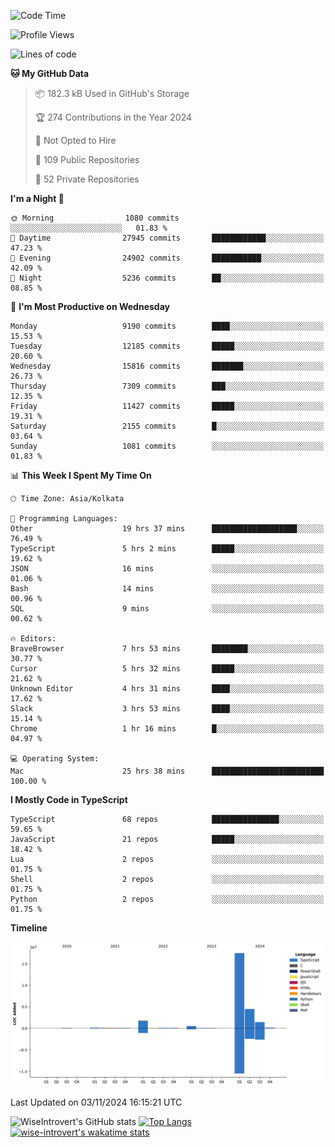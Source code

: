 <!--START_SECTION:waka-->
![Code Time](http://img.shields.io/badge/Code%20Time-1%2C772%20hrs%2019%20mins-blue)

![Profile Views](http://img.shields.io/badge/Profile%20Views-0-blue)

![Lines of code](https://img.shields.io/badge/From%20Hello%20World%20I%27ve%20Written-26.4%20million%20lines%20of%20code-blue)

**🐱 My GitHub Data** 

> 📦 182.3 kB Used in GitHub's Storage 
 > 
> 🏆 274 Contributions in the Year 2024
 > 
> 🚫 Not Opted to Hire
 > 
> 📜 109 Public Repositories 
 > 
> 🔑 52 Private Repositories 
 > 
**I'm a Night 🦉** 

```text
🌞 Morning                1080 commits        ░░░░░░░░░░░░░░░░░░░░░░░░░   01.83 % 
🌆 Daytime                27945 commits       ████████████░░░░░░░░░░░░░   47.23 % 
🌃 Evening                24902 commits       ███████████░░░░░░░░░░░░░░   42.09 % 
🌙 Night                  5236 commits        ██░░░░░░░░░░░░░░░░░░░░░░░   08.85 % 
```
📅 **I'm Most Productive on Wednesday** 

```text
Monday                   9190 commits        ████░░░░░░░░░░░░░░░░░░░░░   15.53 % 
Tuesday                  12185 commits       █████░░░░░░░░░░░░░░░░░░░░   20.60 % 
Wednesday                15816 commits       ███████░░░░░░░░░░░░░░░░░░   26.73 % 
Thursday                 7309 commits        ███░░░░░░░░░░░░░░░░░░░░░░   12.35 % 
Friday                   11427 commits       █████░░░░░░░░░░░░░░░░░░░░   19.31 % 
Saturday                 2155 commits        █░░░░░░░░░░░░░░░░░░░░░░░░   03.64 % 
Sunday                   1081 commits        ░░░░░░░░░░░░░░░░░░░░░░░░░   01.83 % 
```


📊 **This Week I Spent My Time On** 

```text
🕑︎ Time Zone: Asia/Kolkata

💬 Programming Languages: 
Other                    19 hrs 37 mins      ███████████████████░░░░░░   76.49 % 
TypeScript               5 hrs 2 mins        █████░░░░░░░░░░░░░░░░░░░░   19.62 % 
JSON                     16 mins             ░░░░░░░░░░░░░░░░░░░░░░░░░   01.06 % 
Bash                     14 mins             ░░░░░░░░░░░░░░░░░░░░░░░░░   00.96 % 
SQL                      9 mins              ░░░░░░░░░░░░░░░░░░░░░░░░░   00.62 % 

🔥 Editors: 
BraveBrowser             7 hrs 53 mins       ████████░░░░░░░░░░░░░░░░░   30.77 % 
Cursor                   5 hrs 32 mins       █████░░░░░░░░░░░░░░░░░░░░   21.62 % 
Unknown Editor           4 hrs 31 mins       ████░░░░░░░░░░░░░░░░░░░░░   17.62 % 
Slack                    3 hrs 53 mins       ████░░░░░░░░░░░░░░░░░░░░░   15.14 % 
Chrome                   1 hr 16 mins        █░░░░░░░░░░░░░░░░░░░░░░░░   04.97 % 

💻 Operating System: 
Mac                      25 hrs 38 mins      █████████████████████████   100.00 % 
```

**I Mostly Code in TypeScript** 

```text
TypeScript               68 repos            ███████████████░░░░░░░░░░   59.65 % 
JavaScript               21 repos            █████░░░░░░░░░░░░░░░░░░░░   18.42 % 
Lua                      2 repos             ░░░░░░░░░░░░░░░░░░░░░░░░░   01.75 % 
Shell                    2 repos             ░░░░░░░░░░░░░░░░░░░░░░░░░   01.75 % 
Python                   2 repos             ░░░░░░░░░░░░░░░░░░░░░░░░░   01.75 % 
```



**Timeline**

![Lines of Code chart](https://raw.githubusercontent.com/wise-introvert/wise-introvert/master/assets/bar_graph.png)


 Last Updated on 03/11/2024 16:15:21 UTC
<!--END_SECTION:waka-->

![WiseIntrovert's GitHub stats](https://github-readme-stats.vercel.app/api?username=wise-introvert&count_private=true&show_icons=true)
[![Top Langs](https://github-readme-stats.vercel.app/api/top-langs/?username=wise-introvert&langs_count=10)](https://github.com/anuraghazra/github-readme-stats)
[![wise-introvert's wakatime stats](https://github-readme-stats.vercel.app/api/wakatime?username=wiseintrovert)](https://github.com/anuraghazra/github-readme-stats)

